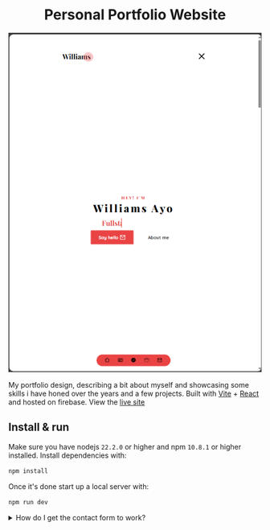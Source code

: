 <h1 align="center">Personal Portfolio Website</h1>

[![Site preview](/public/portfolio-1.png)](https://williamsayo-portfolio.web.app/)

My portfolio design, describing a bit about myself and showcasing some skills i have honed over the years and a few projects. Built with [Vite](https://vitejs.dev/) + [React](https://react.dev/) and hosted on firebase. View the [live site](https://williamsayo-portfolio.web.app/)

## Install & run

Make sure you have nodejs `22.2.0` or higher and npm `10.8.1` or higher installed. Install dependencies with:

```bash
npm install
```

Once it's done start up a local server with:

```bash
npm run dev
```

<details>
  <summary>How do I get the contact form to work?</summary>
  
  To get the contact form working create an Email JS account. Then plug in your SERVICE_ID, TEMPLATE_ID and PUBLIC_KEY.
</details>
